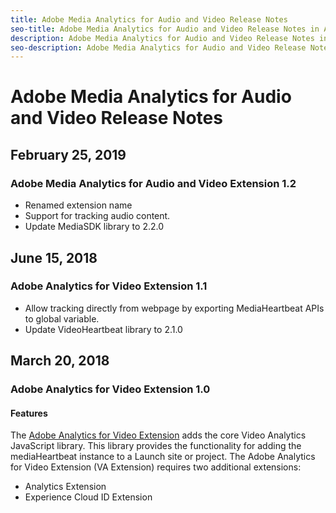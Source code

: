 ```yaml
---
title: Adobe Media Analytics for Audio and Video Release Notes
seo-title: Adobe Media Analytics for Audio and Video Release Notes in Adobe Launch
description: Adobe Media Analytics for Audio and Video Release Notes in Adobe Launch
seo-description: Adobe Media Analytics for Audio and Video Release Notes in Adobe Launch
---
```


# Adobe Media Analytics for Audio and Video Release Notes

## February 25, 2019

### Adobe Media Analytics for Audio and Video Extension 1.2

* Renamed extension name
* Support for tracking audio content.
* Update MediaSDK library to 2.2.0

## June 15, 2018

### Adobe Analytics for Video Extension 1.1

* Allow tracking directly from webpage by exporting MediaHeartbeat APIs to global variable.
* Update VideoHeartbeat library to 2.1.0

## March 20, 2018

### Adobe Analytics for Video Extension 1.0

#### **Features**

The [Adobe Analytics for Video Extension](https://docs.adobelaunch.com/~/revisions/-LQ4_HLM1dDQ-xmk_oOu/extension-reference/web/adobe-analytics-for-video-extension) adds the core Video Analytics JavaScript library. This library provides the functionality for adding the mediaHeartbeat instance to a Launch site or project. The Adobe Analytics for Video Extension \(VA Extension\) requires two additional extensions:

* Analytics Extension
* Experience Cloud ID Extension
